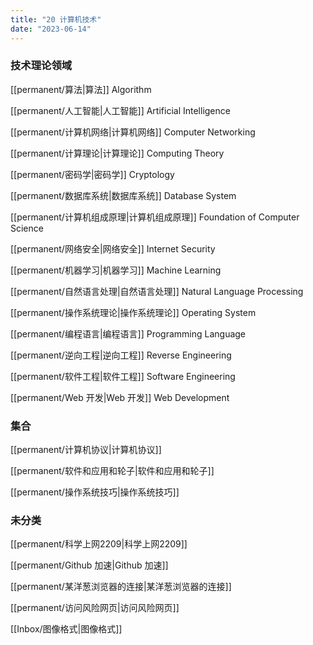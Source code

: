```yaml
---
title: "20 计算机技术"
date: "2023-06-14"
---
```


### 技术理论领域
[[permanent/算法|算法]] Algorithm

[[permanent/人工智能|人工智能]] Artificial Intelligence

[[permanent/计算机网络|计算机网络]] Computer Networking

[[permanent/计算理论|计算理论]] Computing Theory

[[permanent/密码学|密码学]] Cryptology

[[permanent/数据库系统|数据库系统]] Database System

[[permanent/计算机组成原理|计算机组成原理]] Foundation of Computer Science

[[permanent/网络安全|网络安全]] Internet Security

[[permanent/机器学习|机器学习]] Machine Learning

[[permanent/自然语言处理|自然语言处理]] Natural Language Processing

[[permanent/操作系统理论|操作系统理论]] Operating System

[[permanent/编程语言|编程语言]] Programming Language

[[permanent/逆向工程|逆向工程]] Reverse Engineering

[[permanent/软件工程|软件工程]] Software Engineering

[[permanent/Web 开发|Web 开发]] Web Development


### 集合
[[permanent/计算机协议|计算机协议]]

[[permanent/软件和应用和轮子|软件和应用和轮子]]

[[permanent/操作系统技巧|操作系统技巧]]


### 未分类
[[permanent/科学上网2209|科学上网2209]]

[[permanent/Github 加速|Github 加速]]

[[permanent/某洋葱浏览器的连接|某洋葱浏览器的连接]]

[[permanent/访问风险网页|访问风险网页]]

[[Inbox/图像格式|图像格式]]

